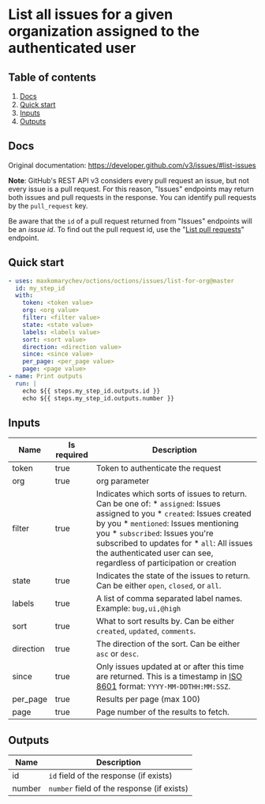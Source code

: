 # List all issues for a given organization assigned to the authenticated user

## Table of contents

1. [Docs](#docs)
1. [Quick start](#quick-start)
1. [Inputs](#inputs)
1. [Outputs](#outputs)

<a name="quick-start" ></a>
## Docs

Original documentation: https://developer.github.com/v3/issues/#list-issues

**Note**: GitHub's REST API v3 considers every pull request an issue, but not every issue is a pull request. For this reason, "Issues" endpoints may return both issues and pull requests in the response. You can identify pull requests by the `pull_request` key.

Be aware that the `id` of a pull request returned from "Issues" endpoints will be an _issue id_. To find out the pull request id, use the "[List pull requests](https://developer.github.com/v3/pulls/#list-pull-requests)" endpoint.




<a name="quick start" ></a>
## Quick start

```yaml
- uses: maxkomarychev/octions/octions/issues/list-for-org@master
  id: my_step_id
  with:
    token: <token value>
    org: <org value>
    filter: <filter value>
    state: <state value>
    labels: <labels value>
    sort: <sort value>
    direction: <direction value>
    since: <since value>
    per_page: <per_page value>
    page: <page value>
- name: Print outputs
  run: |
    echo ${{ steps.my_step_id.outputs.id }}
    echo ${{ steps.my_step_id.outputs.number }}
```


<a name="inputs" ></a>
## Inputs

| Name | Is required | Description |
|---|---|---|
|token|true|Token to authenticate the request
|org|true|org parameter
|filter|true|Indicates which sorts of issues to return. Can be one of:   \* `assigned`: Issues assigned to you   \* `created`: Issues created by you   \* `mentioned`: Issues mentioning you   \* `subscribed`: Issues you're subscribed to updates for   \* `all`: All issues the authenticated user can see, regardless of participation or creation
|state|true|Indicates the state of the issues to return. Can be either `open`, `closed`, or `all`.
|labels|true|A list of comma separated label names. Example: `bug,ui,@high`
|sort|true|What to sort results by. Can be either `created`, `updated`, `comments`.
|direction|true|The direction of the sort. Can be either `asc` or `desc`.
|since|true|Only issues updated at or after this time are returned. This is a timestamp in [ISO 8601](https://en.wikipedia.org/wiki/ISO_8601) format: `YYYY-MM-DDTHH:MM:SSZ`.
|per_page|true|Results per page (max 100)
|page|true|Page number of the results to fetch.

<a name="outputs" ></a>
## Outputs

| Name | Description |
|---|---|
|id|`id` field of the response (if exists)|
|number|`number` field of the response (if exists)|

